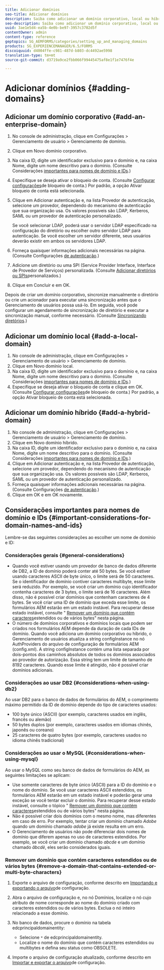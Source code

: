 ```yaml
---
title: Adicionar domínios
seo-title: Adicionar domínios
description: Saiba como adicionar um domínio corporativo, local ou híbrido usando as configurações de Gerenciamento de domínio e considerações gerais para nomes de domínio e IDs.
seo-description: Saiba como adicionar um domínio corporativo, local ou híbrido usando as configurações de Gerenciamento de domínio e considerações gerais para nomes de domínio e IDs.
uuid: 3ae1e5d4-ea5b-4e0b-be97-3957c3702d5f
contentOwner: admin
content-type: reference
geptopics: SG_AEMFORMS/categories/setting_up_and_managing_domains
products: SG_EXPERIENCEMANAGER/6.5/FORMS
discoiquuid: d4004ffe-c981-487d-b803-dc4492ae5998
translation-type: tm+mt
source-git-commit: d3719a9ce2fbb066f99445475af8e1f1e7476f4e

---
```



# Adicionar domínios {#adding-domains}

## Adicionar um domínio corporativo {#add-an-enterprise-domain}

1. No console de administração, clique em Configurações > Gerenciamento de usuário > Gerenciamento de domínio.
1. Clique em Novo domínio corporativo.
1. Na caixa ID, digite um identificador exclusivo para o domínio e, na caixa Nome, digite um nome descritivo para o domínio. (Consulte Considerações [importantes para nomes de domínio e IDs](adding-domains.md#important-considerations-for-domain-names-and-ids).)
1. Especifique se deseja ativar o bloqueio de conta. (Consulte [Configurar configurações](/help/forms/using/admin-help/configure-account-locking-settings.md#configure-account-locking-settings)de bloqueio de conta.) Por padrão, a opção Ativar bloqueio de conta está selecionada.
1. Clique em Adicionar autenticação e, na lista Provedor de autenticação, selecione um provedor, dependendo do mecanismo de autenticação que sua organização usa. Os valores possíveis são LDAP, Kerberos, SAML ou um provedor de autenticação personalizado.

   Se você selecionar LDAP, poderá usar o servidor LDAP especificado na configuração do diretório ou escolher outro servidor LDAP para autenticação. Se você escolher um servidor diferente, seus usuários deverão existir em ambos os servidores LDAP.

1. Forneça quaisquer informações adicionais necessárias na página. (Consulte Configurações [de autenticação](/help/forms/using/admin-help/configuring-authentication-providers.md#authentication-settings).)
1. Adicione um diretório ou uma SPI (Service Provider Interface, Interface de Provedor de Serviços) personalizada. (Consulte [Adicionar diretórios ou SPIs](/help/forms/using/admin-help/configuring-directories.md#adding-directories-or-custom-spis)personalizados.)
1. Clique em Concluir e em OK.

Depois de criar um domínio corporativo, sincronize manualmente o diretório ou crie um acionador para executar uma sincronização antes que o Gerenciamento de usuários possa usá-lo. Em seguida, você pode configurar um agendamento de sincronização de diretório e executar a sincronização manual, conforme necessário. (Consulte [Sincronizando diretórios](/help/forms/using/admin-help/synchronizing-directories.md#synchronizing-directories).)

## Adicionar um domínio local {#add-a-local-domain}

1. No console de administração, clique em Configurações > Gerenciamento de usuário > Gerenciamento de domínio.
1. Clique em Novo domínio local.
1. Na caixa ID, digite um identificador exclusivo para o domínio e, na caixa Nome, digite um nome descritivo para o domínio. (Consulte Considerações [importantes para nomes de domínio e IDs](adding-domains.md#important-considerations-for-domain-names-and-ids).)
1. Especifique se deseja ativar o bloqueio de conta e clique em OK. (Consulte [Configurar configurações](/help/forms/using/admin-help/configure-account-locking-settings.md#configure-account-locking-settings)de bloqueio de conta.) Por padrão, a opção Ativar bloqueio de conta está selecionada.

## Adicionar um domínio híbrido {#add-a-hybrid-domain}

1. No console de administração, clique em Configurações > Gerenciamento de usuário > Gerenciamento de domínio.
1. Clique em Novo domínio híbrido.
1. Na caixa ID, digite um identificador exclusivo para o domínio e, na caixa Nome, digite um nome descritivo para o domínio. (Consulte Considerações [importantes para nomes de domínio e IDs](adding-domains.md#important-considerations-for-domain-names-and-ids).)
1. Clique em Adicionar autenticação e, na lista Provedor de autenticação, selecione um provedor, dependendo do mecanismo de autenticação que sua organização usa. Os valores possíveis são LDAP, Kerberos, SAML ou um provedor de autenticação personalizado.
1. Forneça quaisquer informações adicionais necessárias na página. (Consulte Configurações [de autenticação](/help/forms/using/admin-help/configuring-authentication-providers.md#authentication-settings).)
1. Clique em OK e em OK novamente.

## Considerações importantes para nomes de domínio e IDs {#important-considerations-for-domain-names-and-ids}

Lembre-se das seguintes considerações ao escolher um nome de domínio e ID:

### Considerações gerais {#general-considerations}

* Quando você estiver usando um provedor de banco de dados diferente de DB2, a ID de domínio poderá conter até 50 bytes. Se você estiver usando caracteres ASCII de byte único, o limite será de 50 caracteres. Se o identificador de domínio contiver caracteres multibyte, esse limite será reduzido. Por exemplo, se você criar um domínio cujo identificador contenha caracteres de 3 bytes, o limite será de 16 caracteres. Além disso, não é possível criar domínios que contenham caracteres de 4 bytes. Se você criar uma ID de domínio que exceda esse limite, os formulários AEM estarão em um estado instável. Para recuperar desse estado instável, consulte &quot; [Remover um domínio que contém caracteres](adding-domains.md#remove-a-domain-that-contains-extended-or-multi-byte-characters)estendidos ou de vários bytes&quot; nesta página.
* O número de domínios corporativos e domínios locais que podem ser criados nos formulários AEM depende da duração de cada IDs de domínio. Quando você adiciona um domínio corporativo ou híbrido, o Gerenciamento de usuários atualiza a string configInstance no nó AuthProviders do arquivo de configuração de formulários AEM (config.xml). A string configInstance contém uma lista separada por dois-pontos dos caminhos absolutos de todos os domínios associados ao provedor de autorização. Essa string tem um limite de tamanho de 8192 caracteres. Quando esse limite é atingido, não é possível criar domínios adicionais.

### Considerações ao usar DB2 {#considerations-when-using-db2}

Ao usar DB2 para o banco de dados de formulários do AEM, o comprimento máximo permitido da ID de domínio depende do tipo de caracteres usados:

* 100 byte único (ASCII) (por exemplo, caracteres usados em inglês, francês ou alemão)
* 50 bytes duplos (por exemplo, caracteres usados em idiomas chinês, japonês ou coreano)
* 25 caracteres de quatro bytes (por exemplo, caracteres usados no idioma chinês tradicional)

### Considerações ao usar o MySQL {#considerations-when-using-mysql}

Ao usar o MySQL como seu banco de dados de formulários do AEM, as seguintes limitações se aplicam:

* Use somente caracteres de byte único (ASCII) para a ID do domínio e o nome do domínio. Se você usar caracteres ASCII estendidos, os formulários AEM estarão em um estado instável e poderão gerar uma exceção se você tentar excluir o domínio. Para recuperar desse estado instável, consulte o tópico &quot; [Remover um domínio que contém caracteres](adding-domains.md#remove-a-domain-that-contains-extended-or-multi-byte-characters)estendidos ou de vários bytes&quot; nesta página.
* Não é possível criar dois domínios com o mesmo nome, mas diferentes em caso de erro. Por exemplo, tentar criar um domínio chamado *Adobe* quando um domínio chamado *adobe* já existe resulta em um erro.
* O Gerenciamento de usuários não pode diferenciar dois nomes de domínio que diferem apenas no uso de caracteres estendidos. Por exemplo, se você criar um domínio chamado *abcde* e um domínio chamado *âbcdè*, eles serão considerados iguais.

### Remover um domínio que contém caracteres estendidos ou de vários bytes {#remove-a-domain-that-contains-extended-or-multi-byte-characters}

1. Exporte o arquivo de configuração, conforme descrito em [Importando e exportando o arquivo](/help/forms/using/admin-help/importing-exporting-configuration-file.md#importing-and-exporting-the-configuration-file)de configuração.
1. Abra o arquivo de configuração e, no nó Domínios, localize o nó cujo atributo de nome corresponde ao nome do domínio criado com caracteres estendidos ou de vários bytes. Exclua o nó inteiro relacionado a esse domínio.
1. No banco de dados, procure o domínio na tabela edcprincipaldomainentity:

   * Selecione `*` de edcprincipaldomainentity.
   * Localize o nome do domínio que contém caracteres estendidos ou multibytes e defina seu status como OBSOLETE.

1. Importe o arquivo de configuração atualizado, conforme descrito em [Importar e exportar o arquivo](/help/forms/using/admin-help/importing-exporting-configuration-file.md#importing-and-exporting-the-configuration-file)de configuração.

